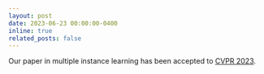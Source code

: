 ```yaml
---
layout: post
date: 2023-06-23 00:00:00-0400
inline: true
related_posts: false
---
```

Our paper in multiple instance learning has been accepted to  <a href='https://openaccess.thecvf.com/content/CVPR2023/html/Liu_Multiple_Instance_Learning_via_Iterative_Self-Paced_Supervised_Contrastive_Learning_CVPR_2023_paper.html'> CVPR 2023</a>.